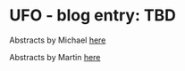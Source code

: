 # UFO - blog entry: TBD

Abstracts by Michael [here](https://github.com/KLMM-LSD/UFO-blog-entry-Michael-Martin/blob/master/Abstracts/michael.md)

Abstracts by Martin [here](https://github.com/KLMM-LSD/UFO-blog-entry-Michael-Martin/blob/master/Abstracts/martin.md)
